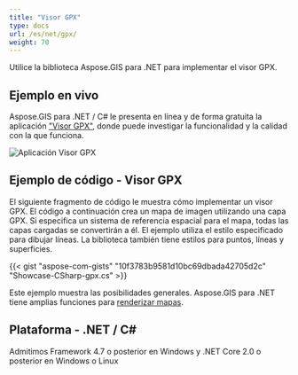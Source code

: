 ```yaml
---
title: "Visor GPX"
type: docs
url: /es/net/gpx/
weight: 70
---
```


Utilice la biblioteca Aspose.GIS para .NET para implementar el visor GPX.

## **Ejemplo en vivo**

Aspose.GIS para .NET / C# le presenta en línea y de forma gratuita la aplicación ["Visor GPX"](https://products.aspose.app/gis/viewer/gpx), donde puede investigar la funcionalidad y la calidad con la que funciona.

![Aplicación Visor GPX](viewer.png)

## **Ejemplo de código - Visor GPX**

El siguiente fragmento de código le muestra cómo implementar un visor GPX. El código a continuación crea un mapa de imagen utilizando una capa GPX. Si especifica un sistema de referencia espacial para el mapa, todas las capas cargadas se convertirán a él.
El ejemplo utiliza el estilo especificado para dibujar líneas. La biblioteca también tiene estilos para puntos, líneas y superficies.

{{< gist "aspose-com-gists" "10f3783b9581d10bc69dbada42705d2c" "Showcase-CSharp-gpx.cs" >}}

Este ejemplo muestra las posibilidades generales. Aspose.GIS para .NET tiene amplias funciones para [renderizar mapas](https://docs.aspose.com/gis/net/map-rendering/).

## **Plataforma - .NET / C#**

Admitimos Framework 4.7 o posterior en Windows y .NET Core 2.0 o posterior en Windows o Linux
